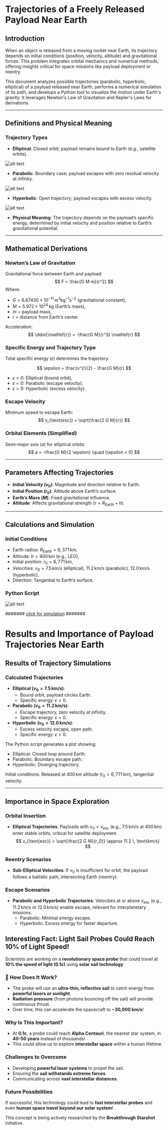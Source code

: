 # Trajectories of a Freely Released Payload Near Earth

## Introduction

When an object is released from a moving rocket near Earth, its trajectory depends on initial conditions (position, velocity, altitude) and gravitational forces. This problem integrates orbital mechanics and numerical methods, offering insights critical for space missions like payload deployment or reentry.

This document analyzes possible trajectories (parabolic, hyperbolic, elliptical) of a payload released near Earth, performs a numerical simulation of its path, and develops a Python tool to visualize the motion under Earth's gravity. It leverages Newton's Law of Gravitation and Kepler's Laws for derivations.

---

## Definitions and Physical Meaning

### Trajectory Types

- **Elliptical**: Closed orbit; payload remains bound to Earth (e.g., satellite orbits).

![alt text](image-8.png)

- **Parabolic**: Boundary case; payload escapes with zero residual velocity at infinity.

![alt text](image-9.png)

- **Hyperbolic**: Open trajectory; payload escapes with excess velocity.

![alt text](image-10.png)

- **Physical Meaning**: The trajectory depends on the payload’s specific energy, determined by initial velocity and position relative to Earth’s gravitational potential.

---

## Mathematical Derivations

### Newton’s Law of Gravitation

Gravitational force between Earth and payload:
$$
F = \frac{G M m}{r^2}
$$
Where:

- $G = 6.67430 \times 10^{-11} \, \text{m}^3 \text{kg}^{-1} \text{s}^{-2}$ (gravitational constant),
- $M = 5.972 \times 10^{24} \, \text{kg}$ (Earth’s mass),
- $m$ = payload mass,
- $r$ = distance from Earth’s center.

Acceleration:
$$
\ddot{\mathbf{r}} = -\frac{G M}{r^3} \mathbf{r}
$$

### Specific Energy and Trajectory Type

Total specific energy ($\epsilon$) determines the trajectory:

$$
\epsilon = \frac{v^2}{2} - \frac{G M}{r}
$$

- $\epsilon < 0$: Elliptical (bound orbit),
- $\epsilon = 0$: Parabolic (escape velocity),
- $\epsilon > 0$: Hyperbolic (excess velocity).

### Escape Velocity

Minimum speed to escape Earth:
$$
v_{\text{esc}} = \sqrt{\frac{2 G M}{r}}
$$

### Orbital Elements (Simplified)

Semi-major axis ($a$) for elliptical orbits:
$$
a = -\frac{G M}{2 \epsilon} \quad (\epsilon < 0)
$$

---

## Parameters Affecting Trajectories

- **Initial Velocity ($v_0$)**: Magnitude and direction relative to Earth.
- **Initial Position ($r_0$)**: Altitude above Earth’s surface.
- **Earth’s Mass ($M$)**: Fixed gravitational influence.
- **Altitude**: Affects gravitational strength ($r = R_{\text{Earth}} + h$).

---

## Calculations and Simulation

### Initial Conditions

- Earth radius: $R_{\text{Earth}} = 6,371 \, \text{km}$,
- Altitude: $h = 400 \, \text{km}$ (e.g., LEO),
- Initial position: $r_0 = 6,771 \, \text{km}$,
- Velocities: $v_0 = 7.5 \, \text{km/s}$ (elliptical), $11.2 \, \text{km/s}$ (parabolic), $12.0 \, \text{km/s}$ (hyperbolic),
- Direction: Tangential to Earth’s surface.

### Python Script

![alt text](image-4.png)

#######
[click for simulation](simulation.html)
#######

# Results and Importance of Payload Trajectories Near Earth

## Results of Trajectory Simulations

### Calculated Trajectories

- **Elliptical ($v_0 = 7.5 \, \text{km/s}$)**:
  - Bound orbit, payload circles Earth.
  - Specific energy: $\epsilon < 0$.
- **Parabolic ($v_0 = 11.2 \, \text{km/s}$)**:
  - Escape trajectory, zero velocity at infinity.
  - Specific energy: $\epsilon = 0$.
- **Hyperbolic ($v_0 = 12.0 \, \text{km/s}$)**:
  - Excess velocity escape, open path.
  - Specific energy: $\epsilon > 0$.

The Python script generates a plot showing:

- Elliptical: Closed loop around Earth.
- Parabolic: Boundary escape path.
- Hyperbolic: Diverging trajectory.

Initial conditions: Released at $400 \, \text{km}$ altitude ($r_0 = 6,771 \, \text{km}$), tangential velocity.

---

## Importance in Space Exploration

### Orbital Insertion

- **Elliptical Trajectories**: Payloads with $v_0 < v_{\text{esc}}$ (e.g., $7.5 \, \text{km/s}$ at $400 \, \text{km}$) enter stable orbits, critical for satellite deployment.
  $$
  v_{\text{esc}} = \sqrt{\frac{2 G M}{r_0}} \approx 11.2 \, \text{km/s}
  $$

### Reentry Scenarios

- **Sub-Elliptical Velocities**: If $v_0$ is insufficient for orbit, the payload follows a ballistic path, intersecting Earth (reentry).

### Escape Scenarios

- **Parabolic and Hyperbolic Trajectories**: Velocities at or above $v_{\text{esc}}$ (e.g., $11.2 \, \text{km/s}$ or $12.0 \, \text{km/s}$) enable escape, relevant for interplanetary missions.
  - Parabolic: Minimal energy escape.
  - Hyperbolic: Excess energy for faster departure.

## Interesting Fact: Light Sail Probes Could Reach 10% of Light Speed!  

Scientists are working on a **revolutionary space probe** that could travel at **10% the speed of light (0.1c)** using **solar sail technology**.   

### 🔬 How Does It Work?  

- The probe will use an **ultra-thin, reflective sail** to catch energy from **powerful lasers or sunlight**.  
- **Radiation pressure** (from photons bouncing off the sail) will provide continuous thrust.  
- Over time, this can accelerate the spacecraft to **~30,000 km/s**!  

###  Why Is This Important?  

- At **0.1c**, a probe could reach **Alpha Centauri**, the nearest star system, in **40-50 years** instead of thousands!  
- This could allow us to explore **interstellar space** within a human lifetime.  

###  Challenges to Overcome  

- Developing **powerful laser systems** to propel the sail.  
- Ensuring the **sail withstands extreme forces**.  
- Communicating across **vast interstellar distances**.  

###  Future Possibilities  

If successful, this technology could lead to **fast interstellar probes** and even **human space travel beyond our solar system**!  

  This concept is being actively researched by the **Breakthrough Starshot** initiative.  
